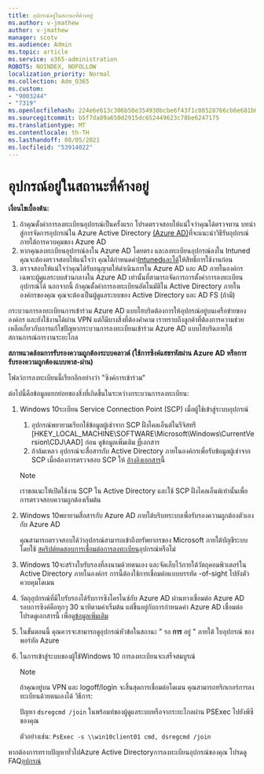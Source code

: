 ```yaml
---
title: อุปกรณ์อยู่ในสถานะที่ค้างอยู่
ms.author: v-jmathew
author: v-jmathew
manager: scotv
ms.audience: Admin
ms.topic: article
ms.service: o365-administration
ROBOTS: NOINDEX, NOFOLLOW
localization_priority: Normal
ms.collection: Adm_O365
ms.custom:
- "9003244"
- "7319"
ms.openlocfilehash: 224e6e613c306b50e354930bcbe6f43f1c08528766cb6e681b0e9826b2d55a4d
ms.sourcegitcommit: b5f7da89a650d2915dc652449623c78be6247175
ms.translationtype: MT
ms.contentlocale: th-TH
ms.lasthandoff: 08/05/2021
ms.locfileid: "53914022"
---
```

# <a name="device-in-pending-state"></a>อุปกรณ์อยู่ในสถานะที่ค้างอยู่

**เงื่อนไขเบื้องต้น:**

1. ถ้าคุณตั้งค่าการลงทะเบียนอุปกรณ์เป็นครั้งแรก โปรดตรวจสอบให้แน่ใจว่าคุณได้ตรวจทาน บทนําสู่การจัดการอุปกรณ์ใน Azure Active Directory [(Azure AD)](https://docs.microsoft.com/azure/active-directory/devices/overview?WT.mc_id=Portal-Microsoft_Azure_Support)ที่จะแนะนําวิธีรับอุปกรณ์ภายใต้การควบคุมของ Azure AD
2. หากคุณลงทะเบียนอุปกรณ์ลงใน Azure AD โดยตรง และลงทะเบียนอุปกรณ์ลงใน Intuned คุณจะต้องตรวจสอบให้แน่ใจว่า คุณได้กําหนดค่า[Intuned](https://docs.microsoft.com/mem/intune/enrollment/device-enrollment?WT.mc_id=Portal-Microsoft_Azure_Support)[และได้](https://docs.microsoft.com/mem/intune/fundamentals/licenses-assign?WT.mc_id=Portal-Microsoft_Azure_Support)ให้สิทธิ์การใช้งานก่อน
3. ตรวจสอบให้แน่ใจว่าคุณได้รับอนุญาตให้ดําเนินการใน Azure AD และ AD ภายในองค์กร เฉพาะผู้ดูแลระบบส่วนกลางใน Azure AD เท่านั้นที่สามารถจัดการการตั้งค่าการลงทะเบียนอุปกรณ์ได้ นอกจากนี้ ถ้าคุณตั้งค่าการลงทะเบียนอัตโนมัติใน Active Directory ภายในองค์กรของคุณ คุณจะต้องเป็นผู้ดูแลระบบของ Active Directory และ AD FS (ถ้ามี)

กระบวนการลงทะเบียนการเข้าร่วม Azure AD แบบไฮบริดต้องการให้อุปกรณ์อยู่บนเครือข่ายขององค์กร และยังใช้งานได้ผ่าน VPN แต่ก็มีบางสิ่งที่ต้องค่ําคาม เราทราบถึงลูกค้าที่ต้องการความช่วยเหลือเกี่ยวกับการแก้ไขปัญหากระบวนการลงทะเบียนเข้าร่วม Azure AD แบบไฮบริดภายใต้สถานการณ์การงานระยะไกล

**สภาพแวดล้อมการรับรองความถูกต้องระบบคลาวด์ (ใช้การซิงค์แฮชรหัสผ่าน Azure AD หรือการรับรองความถูกต้องแบบพาส-ผ่าน)**

โฟลว์การลงทะเบียนนี้เรียกอีกอย่างว่า "ซิงค์การเข้าร่วม"

ต่อไปนี้คือข้อมูลแยกย่อยของสิ่งที่เกิดขึ้นในระหว่างกระบวนการลงทะเบียน:

1. Windows 10ระเบียน Service Connection Point (SCP) เมื่อผู้ใช้เข้าสู่ระบบอุปกรณ์

    1. อุปกรณ์พยายามเรียกใช้ข้อมูลผู้เช่าจาก SCP ฝั่งไคลเอ็นต์ในรีจิสทรี [HKEY_LOCAL_MACHINE\SOFTWARE\Microsoft\Windows\CurrentVersion\CDJ\AAD] ก่อน ดูข้อมูลเพิ่มเติม [ที่](https://docs.microsoft.com/azure/active-directory/devices/hybrid-azuread-join-control)เอกสาร
    1. ถ้าล้มเหลว อุปกรณ์จะสื่อสารกับ Active Directory ภายในองค์กรเพื่อรับข้อมูลผู้เช่าจาก SCP เมื่อต้องการตรวจสอบ SCP ให้ [อ้างอิงเอกสาร](https://docs.microsoft.com/azure/active-directory/devices/hybrid-azuread-join-manual#configure-a-service-connection-point)นี้

    > [!NOTE]
    > เราขอแนะให้เปิดใช้งาน SCP ใน Active Directory และใช้ SCP ฝั่งไคลเอ็นต์เท่านั้นเพื่อการตรวจสอบความถูกต้องเริ่มต้น

2. Windows 10พยายามสื่อสารกับ Azure AD ภายใต้บริบทระบบเพื่อรับรองความถูกต้องตัวเองกับ Azure AD

    คุณสามารถตรวจสอบได้ว่าอุปกรณ์สามารถเข้าถึงทรัพยากรของ Microsoft ภายใต้บัญชีระบบโดยใช้ [สคริปต์ทดสอบการเชื่อมต่อการลงทะเบียน](https://gallery.technet.microsoft.com/Test-Device-Registration-3dc944c0)อุปกรณ์หรือไม่

3. Windows 10จะสร้างใบรับรองที่ลงนามด้วยตนเอง และจัดเก็บไว้ภายใต้วัตถุคอมพิวเตอร์ใน Active Directory ภายในองค์กร การนี้ต้องใช้การเชื่อมต่อแบบบรรทัด -of-sight ไปยังตัวควบคุมโดเมน

4. วัตถุอุปกรณ์ที่มีใบรับรองได้รับการซิงโครไนซ์กับ Azure AD ผ่านทางเชื่อมต่อ Azure AD รอบการซิงค์คือทุกๆ 30 นาทีตามค่าเริ่มต้น แต่ขึ้นอยู่กับการกําหนดค่า Azure AD เชื่อมต่อ โปรดดูเอกสารนี้ เพื่อดู[ข้อมูลเพิ่มเติม](https://docs.microsoft.com/azure/active-directory/hybrid/how-to-connect-sync-configure-filtering#organizational-unitbased-filtering)

5. ในขั้นตอนนี้ คุณควรจะสามารถดูอุปกรณ์หัวข้อในสถานะ " รอ **การ** อยู่ " ภายใต้ ใบอุปกรณ์ ของพอร์ทัล Azure

6. ในการเข้าสู่ระบบของผู้ใช้Windows 10 การลงทะเบียนจะเสร็จสมบูรณ์

    > [!NOTE]
    > ถ้าคุณอยู่บน VPN และ logoff/login จะสิ้นสุดการเชื่อมต่อโดเมน คุณสามารถทริกเกอร์การลงทะเบียนด้วยตนเองได้ วิธีการ:
    >
    > ปัญหา `dsregcmd /join` ในพร้อมท์ของผู้ดูแลระบบหรือจากระยะไกลผ่าน PSExec ไปยังพีซีของคุณ
    >
    > ตัวอย่างเช่น: `PsExec -s \\win10client01 cmd, dsregcmd /join`

หากต้องการทราบปัญหาทั่วไปAzure Active Directoryการลงทะเบียนอุปกรณ์ของคุณ โปรดดู FAQ[อุปกรณ์](https://docs.microsoft.com/azure/active-directory/devices/faq)
